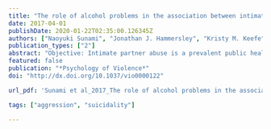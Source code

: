 ```yaml
---
title: "The role of alcohol problems in the association between intimate partner abuse and suicidality among college students"
date: 2017-04-01
publishDate: 2020-01-22T02:35:00.126345Z
authors: ["Naoyuki Sunami", "Jonathan J. Hammersley", "Kristy M. Keefe"]
publication_types: ["2"]
abstract: "Objective: Intimate partner abuse is a prevalent public health issue among college students and has been associated with suicidality and alcohol abuse. Evidence suggests that alcohol-related problems mediate the relationship between intimate partner abuse and suicidality, but it is limited to suicidal ideation among women. We aimed to expand the applicability of an existing mediation model by incorporating multiple indicators for intimate partner abuse and suicidality using a nationally representative sample of college students. Method: We used data from the National College Health Association Survey (N = 88,568). Key variables included involvement in intimate partner abuse (psychological, physical, and sexual), involvement in alcohol-related problems, and suicide-related behaviors (self-harm, ideation, and attempt). Results: We used structural equation modeling to test the mediation model. Results showed that alcohol-related problems partially mediated the association between abusive relationship involvement and suicidality. Furthermore, this association was equally present across men and women. Conclusions: Results demonstrate that psychological, physical, and sexual abuse involvement lead to self-harm, suicidal ideation, and suicide attempts via problematic alcohol use. The partial mediation by alcohol-related problems suggests the potential benefit of treatment focusing on both problematic alcohol use and intimate partner abuse in preventing suicidality."
featured: false
publication: "*Psychology of Violence*"
doi: "http://dx.doi.org/10.1037/vio0000122"

url_pdf: 'Sunami et al_2017_The role of alcohol problems in the association between intimate partner abuse.pdf'

tags: ["aggression", "suicidality"]

---
```



